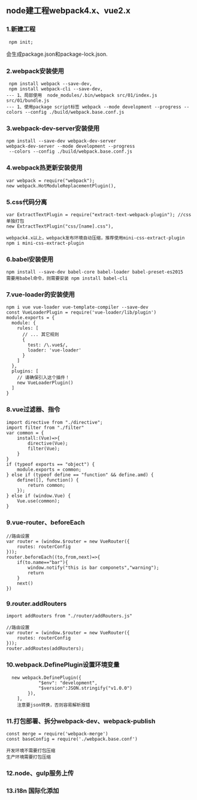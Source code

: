 
## node建工程webpack4.x、vue2.x

### 1.新建工程
```
 npm init;
```
会生成package.json和package-lock.json.

### 2.webpack安装使用
```
 npm install webpack --save-dev,
 npm install webpack-cli --save-dev,
--- 1、局部使用  node_modules/.bin/webpack src/01/index.js src/01/bundle.js
--- 1、使用package script标签 webpack --mode development --progress --colors --config ./build/webpack.base.conf.js

```

### 3.webpack-dev-server安装使用
```
npm install --save-dev webpack-dev-server
webpack-dev-server --mode development --progress
 --colors --config ./build/webpack.base.conf.js
```

### 4.webpack热更新安装使用
```
var webpack = require("webpack");
new webpack.HotModuleReplacementPlugin(),
```

### 5.css代码分离
```
var ExtractTextPlugin = require("extract-text-webpack-plugin"); //css 单独打包
new ExtractTextPlugin("css/[name].css"),

webpack4.x以上，webpack发布环境自动压缩，推荐使用mini-css-extract-plugin
npm i mini-css-extract-plugin
```

### 6.babel安装使用
```
npm install --save-dev babel-core babel-loader babel-preset-es2015
需要用babel命令，则需要安装 npm install babel-cli
```
### 7.vue-loader的安装使用
```
npm i vue vue-loader vue-template-compiler --save-dev
const VueLoaderPlugin = require('vue-loader/lib/plugin')
module.exports = {
  module: {
    rules: [
      // ... 其它规则
      {
        test: /\.vue$/,
        loader: 'vue-loader'
      }
    ]
  },
  plugins: [
    // 请确保引入这个插件！
    new VueLoaderPlugin()
  ]
}

```
### 8.vue过滤器、指令
```
import directive from "./directive";
import filter from "./filter"
var common = {
    install:(Vue)=>{
        directive(Vue);
        filter(Vue);
    }
}
if (typeof exports == "object") {
	module.exports = common;
} else if (typeof define == "function" && define.amd) {
	define([], function() {
		return common;
	});
} else if (window.Vue) {
	Vue.use(common);
}
```

### 9.vue-router、beforeEach
```
//路由设置
var router = (window.$router = new VueRouter({
	routes: routerConfig
}));
router.beforeEach((to,from,next)=>{
    if(to.name=="bar"){
        window.notify("this is bar componets","warning");
        return
    }
    next()
})
```
### 9.router.addRouters
```
import addRouters from "./router/addRouters.js"

//路由设置
var router = (window.$router = new VueRouter({
	routes: routerConfig
}));
router.addRoutes(addRouters);
```
### 10.webpack.DefinePlugin设置环境变量
```
  new webpack.DefinePlugin({
			"$env": "development",
			"$version":JSON.stringify("v1.0.0")
		}),
	],
    注意要json转换，否则容易解析报错
```
### 11.打包部署、拆分webpack-dev、webpack-publish
```
const merge = require('webpack-merge')
const baseConfig = require('./webpack.base.conf')

开发环境不需要打包压缩
生产环境需要打包压缩
```
### 12.node、gulp服务上传


### 13.i18n 国际化添加




